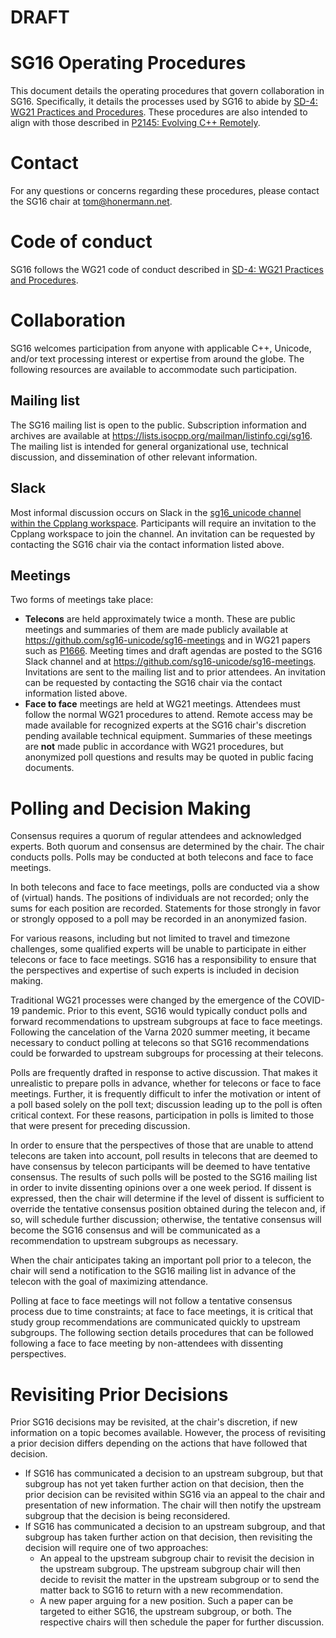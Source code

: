 # **DRAFT**

# SG16 Operating Procedures

This document details the operating procedures that govern collaboration in SG16.  Specifically, it details
the processes used by SG16 to abide by
[SD-4: WG21 Practices and Procedures](https://isocpp.org/std/standing-documents/sd-4-wg21-practices-and-procedures).
These procedures are also intended to align with those described in
[P2145: Evolving C++ Remotely](https://wg21.link/p2145).

# Contact

For any questions or concerns regarding these procedures, please contact the SG16 chair at tom@honermann.net.

# Code of conduct

SG16 follows the WG21 code of conduct described in
[SD-4: WG21 Practices and Procedures](https://isocpp.org/std/standing-documents/sd-4-wg21-practices-and-procedures#code-of-conduct).

# Collaboration

SG16 welcomes participation from anyone with applicable C++, Unicode, and/or text processing interest
or expertise from around the globe.  The following resources are available to accommodate such
participation.

## Mailing list

The SG16 mailing list is open to the public.  Subscription information and archives are available at
https://lists.isocpp.org/mailman/listinfo.cgi/sg16.  The mailing list is intended for general
organizational use, technical discussion, and dissemination of other relevant information.

## Slack

Most informal discussion occurs on Slack in the
[sg16_unicode channel within the Cpplang workspace](https://cpplang.slack.com/messages/sg16_unicode).
Participants will require an invitation to the Cpplang workspace to join the channel.  An invitation
can be requested by contacting the SG16 chair via the contact information listed above.

## Meetings

Two forms of meetings take place:
- **Telecons** are held approximately twice a month.  These are public meetings and summaries of them are
  made publicly available at https://github.com/sg16-unicode/sg16-meetings and in WG21 papers such as
  [P1666](https://wg21.link/p1666).  Meeting times and draft agendas are posted to the SG16 Slack channel
  and at https://github.com/sg16-unicode/sg16-meetings.  Invitations are sent to the mailing list and to
  prior attendees.  An invitation can be requested by contacting the SG16 chair via the contact information
  listed above.
- **Face to face** meetings are held at WG21 meetings.  Attendees must follow the normal WG21 procedures
  to attend.  Remote access may be made available for recognized experts at the SG16 chair's discretion
  pending available technical equipment.  Summaries of these meetings are **not** made public in accordance
  with WG21 procedures, but anonymized poll questions and results may be quoted in public facing documents.

# Polling and Decision Making

Consensus requires a quorum of regular attendees and acknowledged experts.  Both quorum and consensus are
determined by the chair.  The chair conducts polls.  Polls may be conducted at both telecons and face to
face meetings.

In both telecons and face to face meetings, polls are conducted via a show of (virtual) hands.  The
positions of individuals are not recorded; only the sums for each position are recorded.  Statements for
those strongly in favor or strongly opposed to a poll may be recorded in an anonymized fasion.

For various reasons, including but not limited to travel and timezone challenges, some qualified experts
will be unable to participate in either telecons or face to face meetings.  SG16 has a responsibility to
ensure that the perspectives and expertise of such experts is included in decision making.

Traditional WG21 processes were changed by the emergence of the COVID-19 pandemic.  Prior to this event,
SG16 would typically conduct polls and forward recommendations to upstream subgroups at face to face
meetings.  Following the cancelation of the Varna 2020 summer meeting, it became necessary to conduct
polling at telecons so that SG16 recommendations could be forwarded to upstream subgroups for processing
at their telecons.

Polls are frequently drafted in response to active discussion.  That makes it unrealistic to prepare
polls in advance, whether for telecons or face to face meetings.  Further, it is frequently difficult to
infer the motivation or intent of a poll based solely on the poll text; discussion leading up to the poll
is often critical context.  For these reasons, participation in polls is limited to those that were
present for preceding discussion.

In order to ensure that the perspectives of those that are unable to attend telecons are taken into account,
poll results in telecons that are deemed to have consensus by telecon participants will be deemed to have
tentative consensus.  The results of such polls will be posted to the SG16 mailing list in order to invite
dissenting opinions over a one week period.  If dissent is expressed, then the chair will determine if the
level of dissent is sufficient to override the tentative consensus position obtained during the telecon
and, if so, will schedule further discussion; otherwise, the tentative consensus will become the SG16
consensus and will be communicated as a recommendation to upstream subgroups as necessary.

When the chair anticipates taking an important poll prior to a telecon, the chair will send a notification
to the SG16 mailing list in advance of the telecon with the goal of maximizing attendance.

Polling at face to face meetings will not follow a tentative consensus process due to time constraints; at
face to face meetings, it is critical that study group recommendations are communicated quickly to upstream
subgroups.  The following section details procedures that can be followed following a face to face meeting
by non-attendees with dissenting perspectives.

# Revisiting Prior Decisions

Prior SG16 decisions may be revisited, at the chair's discretion, if new information on a topic becomes
available.  However, the process of revisiting a prior decision differs depending on the actions that have
followed that decision.
- If SG16 has communicated a decision to an upstream subgroup, but that subgroup has not yet taken further
  action on that decision, then the prior decision can be revisited within SG16 via an appeal to the chair
  and presentation of new information.  The chair will then notify the upstream subgroup that the decision
  is being reconsidered.
- If SG16 has communicated a decision to an upstream subgroup, and that subgroup has taken further action on
  that decision, then revisiting the decision will require one of two approaches:
  - An appeal to the upstream subgroup chair to revisit the decision in the upstream subgroup.  The upstream
    subgroup chair will then decide to revisit the matter in the upstream subgroup or to send the
    matter back to SG16 to return with a new recommendation.
  - A new paper arguing for a new position.  Such a paper can be targeted to either SG16, the upstream
    subgroup, or both.  The respective chairs will then schedule the paper for further discussion.
